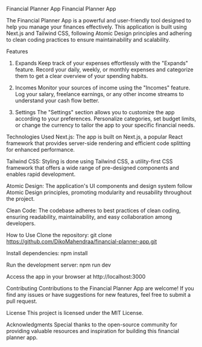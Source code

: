 Financial Planner App
Financial Planner App

The Financial Planner App is a powerful and user-friendly tool designed to help you manage your finances effectively. This application is built using Next.js and Tailwind CSS, following Atomic Design principles and adhering to clean coding practices to ensure maintainability and scalability.

Features
1. Expands
Keep track of your expenses effortlessly with the "Expands" feature. Record your daily, weekly, or monthly expenses and categorize them to get a clear overview of your spending habits.

2. Incomes
Monitor your sources of income using the "Incomes" feature. Log your salary, freelance earnings, or any other income streams to understand your cash flow better.

3. Settings
The "Settings" section allows you to customize the app according to your preferences. Personalize categories, set budget limits, or change the currency to tailor the app to your specific financial needs.

Technologies Used
Next.js: The app is built on Next.js, a popular React framework that provides server-side rendering and efficient code splitting for enhanced performance.

Tailwind CSS: Styling is done using Tailwind CSS, a utility-first CSS framework that offers a wide range of pre-designed components and enables rapid development.

Atomic Design: The application's UI components and design system follow Atomic Design principles, promoting modularity and reusability throughout the project.

Clean Code: The codebase adheres to best practices of clean coding, ensuring readability, maintainability, and easy collaboration among developers.

How to Use
Clone the repository: git clone https://github.com/DikoMahendraa/financial-planner-app.git

Install dependencies: npm install

Run the development server: npm run dev

Access the app in your browser at http://localhost:3000

Contributing
Contributions to the Financial Planner App are welcome! If you find any issues or have suggestions for new features, feel free to submit a pull request.

License
This project is licensed under the MIT License.

Acknowledgments
Special thanks to the open-source community for providing valuable resources and inspiration for building this financial planner app.